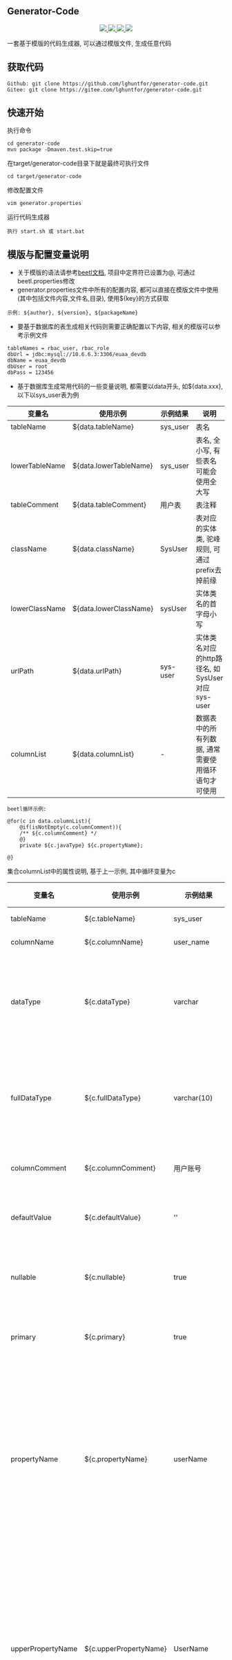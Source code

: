 ## Generator-Code
<p align="center">
	<a target="_blank" href="https://license.coscl.org.cn/MulanPSL2/">
		<img src="https://img.shields.io/:license-MulanPSL2-blue.svg" />
	</a>
	<a target="_blank" href="https://www.oracle.com/technetwork/java/javase/downloads/index.html">
		<img src="https://img.shields.io/badge/JDK-8+-green.svg" />
	</a>
	<a target="_blank" href="https://github.com/lghuntfor/generator-code">
		<img src="https://img.shields.io/badge/Github-welcome-brightgreen.svg" />
	</a>
	<a target="_blank" href="https://gitee.com/lghuntfor/generator-code">
		<img src="https://img.shields.io/badge/Gitee-welcome-brightgreen.svg" />
	</a>
</p>

一套基于模版的代码生成器, 可以通过模版文件, 生成任意代码

## 获取代码
```
Github: git clone https://github.com/lghuntfor/generator-code.git
Gitee: git clone https://gitee.com/lghuntfor/generator-code.git
```

## 快速开始
执行命令   
```
cd generator-code
mvn package -Dmaven.test.skip=true
```

在target/generator-code目录下就是最终可执行文件   
```
cd target/generator-code
```

修改配置文件
```
vim generator.properties
```

运行代码生成器
```
执行 start.sh 或 start.bat
```

## 模版与配置变量说明

- 关于模版的语法请参考[beetl文档](http://ibeetl.com/guide/#/beetl/), 项目中定界符已设置为@, 可通过beetl.properties修改
- generator.properties文件中所有的配置内容, 都可以直接在模版文件中使用(其中包括文件内容,文件名,目录), 使用${key}的方式获取
```
示例: ${author}, ${version}, ${packageName}
```
- 要基于数据库的表生成相关代码则需要正确配置以下内容, 相关的模版可以参考示例文件
```
tableNames = rbac_user, rbac_role
dbUrl = jdbc:mysql://10.6.6.3:3306/euaa_devdb
dbName = euaa_devdb
dbUser = root
dbPass = 123456
```
- 基于数据库生成常用代码的一些变量说明, 都需要以data开头, 如${data.xxx}, 以下以sys_user表为例

变量名 | 使用示例 |示例结果| 说明|
---|---|---|---|
tableName| ${data.tableName} | sys_user | 表名 |
lowerTableName| ${data.lowerTableName} | sys_user | 表名, 全小写, 有些表名可能会使用全大写 |
tableComment| ${data.tableComment} | 用户表 | 表注释 |
className| ${data.className} | SysUser | 表对应的实体类, 驼峰规则, 可通过prefix去掉前缘 |
lowerClassName| ${data.lowerClassName} | sysUser | 实体类名的首字母小写 |
urlPath| ${data.urlPath} | sys-user | 实体类名对应的http路径名, 如SysUser对应sys-user |
columnList| ${data.columnList} | - | 数据表中的所有列数据, 通常需要使用循环语句才可使用 |

```
beetl循环示例:

@for(c in data.columnList){
    @if(isNotEmpty(c.columnComment)){
    /** ${c.columnComment} */
    @}
    private ${c.javaType} ${c.propertyName};

@}
```

集合columnList中的属性说明, 基于上一示例, 其中循环变量为c

变量名 | 使用示例 |示例结果| 说明|
---|---|---|---|
tableName| ${c.tableName} | sys_user | 表名 |
columnName| ${c.columnName} | user_name | 列名 |
dataType| ${c.dataType} | varchar | 列在数据库中的类型 |
fullDataType| ${c.fullDataType} | varchar(10) | 列在数据库中的类型 |
columnComment| ${c.columnComment} | 用户账号 | 列的注释 |
defaultValue| ${c.defaultValue} | '' | 列的默认值 |
nullable| ${c.nullable} | true | 是否可以为空 |
primary| ${c.primary} | true | 是否是主健 |
propertyName| ${c.propertyName} | userName | 列对应的实体属性名, 驼峰规则, 首字母小写 |
upperPropertyName| ${c.upperPropertyName} | UserName | 列对应的实体属性名, 驼峰规则, 首字母大写 |
javaType| ${c.javaType} | String | 属性的java类型 |
baseJavaType| ${c.baseJavaType} | - | 属性的java类型对应的基本类型, 只有基本类型才会存在 |
fullJavaType| ${c.fullJavaType} | java.lang.String | 属性的java类型的全类名 |
